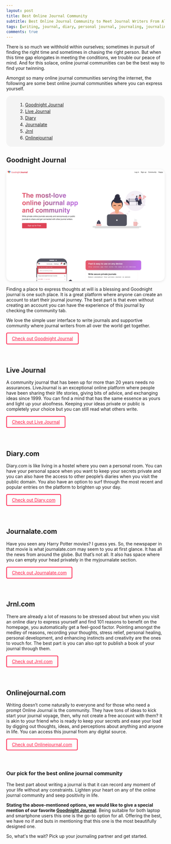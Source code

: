 ```yaml
---
layout: post
title: Best Online Journal Community
subtitle: Best Online Journal Community to Meet Journal Writers From All Over the World
tags: [writing, journal, diary, personal journal, journaling, journaling community, selflove, mental health, online journal, writing community]
comments: true
---
```


There is so much we withhold within ourselves; sometimes in pursuit of finding the right time and sometimes in chasing the right person. But when this time gap elongates in meeting the conditions, we trouble our peace of mind. And for this solace, online journal communities can be the best way to find your twinning. 

Amongst so many online journal communities serving the internet, the following are some best online journal communities where you can express yourself.

<ol class="journal-ranking">
    <li><a href="#goodnightjournal">Goodnight Journal</a></li>
    <li><a href="#LiveJournal">Live Journal</a></li>
    <li><a href="#Diary">Diary</a></li>
    <li><a href="#Journalate">Journalate</a></li>
    <li><a href="#Jrnl">Jrnl</a></li>
    <li><a href="#Onlinejournal">Onlinejournal</a></li>
</ol>

<h2 id="goodnightjournal">Goodnight Journal</h2>

![Editors pick best personal journal app](/img/post/best-personal-journal-app-goodnight-journal.png)

Finding a place to express thoughts at will is a blessing and Goodnight journal is one such place. It is a great platform where anyone can create an account to start their journal journey. The best part is that even without creating an account you can have the experience of this journal by checking the community tab. 

We love the simple user interface to write journals and supportive community where journal writers from all over the world get together.

<a class="download-btn" href="https://www.goodnightjournal.com/" target="_blank">Check out Goodnight Journal</a>



<h2 id="LiveJournal">Live Journal</h2>


A community journal that has been up for more than 20 years needs no assurances. LiveJournal is an exceptional online platform where people have been sharing their life stories, giving bits of advice, and exchanging ideas since 1999. You can find a mind that has the same essence as yours and light up your aloofness. Keeping your ideas private or public is completely your choice but you can still read what others write.


<a class="download-btn" href="Livejournal.com" target="_blank">Check out Live Journal</a>




<h2 id="Diary">Diary.com</h2>


Diary.com is like living in a hostel where you own a personal room. You can have your personal space when you want to keep your secrets private and you can also have the access to other people’s diaries when you visit the public domain. You also have an option to surf through the most recent and popular entries on the platform to brighten up your day.

<a class="download-btn" href="Diary.com" target="_blank">Check out Diary.com</a>




<h2 id="Journalate">Journalate.com</h2>

Have you seen any Harry Potter movies? I guess yes. So, the newspaper in that movie is what journalate.com may seem to you at first glance. It has all the news from around the globe. But that’s not all. It also has space where you can empty your head privately in the myjournalate section.


<a class="download-btn" href="Journalate.com" target="_blank">Check out Journalate.com</a>



<h2 id="Jrnl">Jrnl.com</h2>

There are already a lot of reasons to be stressed about but when you visit an online diary to express yourself and find 101 reasons to benefit on the homepage, you automatically get a feel-good factor. Pointing amongst the medley of reasons, recording your thoughts, stress relief, personal healing, personal development, and enhancing instincts and creativity are the ones to vouch for. The best part is you can also opt to publish a book of your journal through them.

<a class="download-btn" href="Jrnl.com" target="_blank">Check out Jrnl.com</a>


<h2 id="Onlinejournal">Onlinejournal.com</h2>

Writing doesn’t come naturally to everyone and for those who need a prompt Online Journal is the community. They have tons of ideas to kick start your journal voyage, then, why not create a free account with them? It is akin to your friend who is ready to keep your secrets and ease your load by digging out thoughts, ideas, and perceptions about anything and anyone in life. You can access this journal from any digital source.

<a class="download-btn" href="Onlinejournal.com" target="_blank">Check out Onlinejournal.com</a>



<h3>Our pick for the best online journal community</h3>

The best part about writing a journal is that it can record any moment of your life without any constraints. Lighten your heart on any of the online journal community and seep positivity in life.

<b>Stating the above-mentioned options, we would like to give a special mention of our favorite <a href="https://www.goodnightjournal.com/" target="_blank">Goodnight Journal</a></b>.
Being suitable for both laptop and smartphone users this one is the go-to option for all. Offering the best, we have no if and buts in mentioning that this one is the most beautifully designed one.

So, what's the wait? Pick up your journaling partner and get started.

<style>
img{
    box-shadow: 0 2px 8px rgba(0, 0, 0, 0.1);
    border-radius: 16px;
}
.download-btn{
    border: 2px solid #ff1844;
    border-radius: 4px;
    padding: 8px 16px;
    color: #ff1844;
    display: inline-block;
    margin-bottom: 40px;
}
.journal-ranking{
    background: #f4f4f4;
    border-radius: 16px;
    padding: 16px 16px 16px 60px;
}
.journal-ranking li{
    margin: 4px 0 !important;
}
</style>